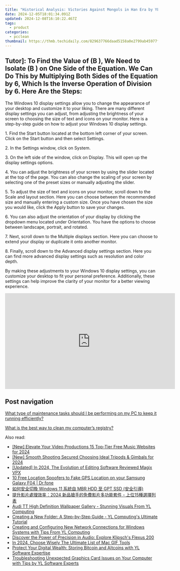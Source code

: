 ```yaml
---
title: "Historical Analysis: Victories Against Mongols in Han Era by YL Tech Experts"
date: 2024-12-05T18:01:34.091Z
updated: 2024-12-08T16:10:22.467Z
tags:
  - product
categories:
  - pcclean
thumbnail: https://thmb.techidaily.com/829637766daad5158a0e2799ab45977f98c34111cdb4f87264835a3e2bfe371a.jpg
---
```


## Tutor]: To Find the Value of \(B \), We Need to Isolate \(B \) on One Side of the Equation. We Can Do This by Multiplying Both Sides of the Equation by 6, Which Is the Inverse Operation of Division by 6. Here Are the Steps:

The Windows 10 display settings allow you to change the appearance of your desktop and customize it to your liking. There are many different display settings you can adjust, from adjusting the brightness of your screen to choosing the size of text and icons on your monitor. Here is a step-by-step guide on how to adjust your Windows 10 display settings. 

1\. Find the Start button located at the bottom left corner of your screen. Click on the Start button and then select Settings.

2\. In the Settings window, click on System.

3\. On the left side of the window, click on Display. This will open up the display settings options. 

4\. You can adjust the brightness of your screen by using the slider located at the top of the page. You can also change the scaling of your screen by selecting one of the preset sizes or manually adjusting the slider.

5\. To adjust the size of text and icons on your monitor, scroll down to the Scale and layout section. Here you can choose between the recommended size and manually entering a custom size. Once you have chosen the size you would like, click the Apply button to save your changes.

6\. You can also adjust the orientation of your display by clicking the dropdown menu located under Orientation. You have the options to choose between landscape, portrait, and rotated.

7\. Next, scroll down to the Multiple displays section. Here you can choose to extend your display or duplicate it onto another monitor.

8\. Finally, scroll down to the Advanced display settings section. Here you can find more advanced display settings such as resolution and color depth. 

By making these adjustments to your Windows 10 display settings, you can customize your desktop to fit your personal preference. Additionally, these settings can help improve the clarity of your monitor for a better viewing experience.

<!-- affiliate ads begin -->
<iframe width="560" height="315" src="https://www.youtube.com/embed/gMS5pm0SQlQ?si=gasOo6p2agrVlIb7" title="YouTube video player" frameborder="0" allow="accelerometer; autoplay; clipboard-write; encrypted-media; gyroscope; picture-in-picture; web-share" referrerpolicy="strict-origin-when-cross-origin" allowfullscreen></iframe>
<!-- affiliate ads end -->

## Post navigation

[What type of maintenance tasks should I be performing on my PC to keep it running efficiently?](https://tools.techidaily.com/pcclean/products/)

[What is the best way to clean my computer’s registry?](https://tools.techidaily.com/pcclean/products/)

<ins class="adsbygoogle"
     style="display:block"
     data-ad-format="autorelaxed"
     data-ad-client="ca-pub-7571918770474297"
     data-ad-slot="1223367746"></ins>

<ins class="adsbygoogle"
     style="display:block"
     data-ad-client="ca-pub-7571918770474297"
     data-ad-slot="8358498916"
     data-ad-format="auto"
     data-full-width-responsive="true"></ins>

<span class="atpl-alsoreadstyle">Also read:</span>
<div><ul>
<li><a href="https://facebook-video-footage.techidaily.com/new-elevate-your-video-productions-15-top-tier-free-music-websites-for-2024/"><u>[New] Elevate Your Video Productions 15 Top-Tier Free Music Websites for 2024</u></a></li>
<li><a href="https://fox-access.techidaily.com/new-smooth-shooting-secured-choosing-ideal-tripods-and-gimbals-for-2024/"><u>[New] Smooth Shooting Secured Choosing Ideal Tripods & Gimbals for 2024</u></a></li>
<li><a href="https://fox-glue.techidaily.com/updated-in-2024-the-evolution-of-editing-software-reviewed-magix-vpx/"><u>[Updated] In 2024, The Evolution of Editing Software Reviewed Magix VPX</u></a></li>
<li><a href="https://android-location.techidaily.com/10-free-location-spoofers-to-fake-gps-location-on-your-samsung-galaxy-f04-drfone-by-drfone-virtual/"><u>10 Free Location Spoofers to Fake GPS Location on your Samsung Galaxy F04 | Dr.fone</u></a></li>
<li><a href="https://fox-useful.techidaily.com/windows-11-mbr-hdd-gpt-ssd/"><u>如何安全切換 Windows 11 系統自 MBR HDD 至 GPT SSD (安全引導)</u></a></li>
<li><a href="https://win-ratings.techidaily.com/2024-15/"><u>提升影片處理效率：2024 新品搶手的免費影片多功能套件 - 上位15種選擇列表</u></a></li>
<li><a href="https://win-cloud.techidaily.com/audi-tt-high-definition-wallpaper-gallery-stunning-visuals-from-yl-computing/"><u>Audi TT High Definition Wallpaper Gallery - Stunning Visuals From YL Computing</u></a></li>
<li><a href="https://win-cloud.techidaily.com/creating-a-new-folder-a-step-by-step-guide-yl-computings-ultimate-tutorial/"><u>Creating a New Folder: A Step-by-Step Guide - YL Computing's Ultimate Tutorial</u></a></li>
<li><a href="https://win-cloud.techidaily.com/creating-and-configuring-new-network-connections-for-windows-systems-with-tips-from-yl-computing/"><u>Creating and Configuring New Network Connections for Windows Systems with Tips From YL Computing</u></a></li>
<li><a href="https://buynow-help.techidaily.com/discover-the-power-of-precision-in-audio-explore-klipschs-flexus-200/"><u>Discover the Power of Precision in Audio: Explore Klipsch's Flexus 200</u></a></li>
<li><a href="https://screen-video-capture.techidaily.com/in-2024-choose-wisely-the-ultimate-list-of-mac-gif-tools/"><u>In 2024, Choose Wisely The Ultimate List of Mac GIF Tools</u></a></li>
<li><a href="https://win-cloud.techidaily.com/protect-your-digital-wealth-storing-bitcoin-and-altcoins-with-yl-software-expertise/"><u>Protect Your Digital Wealth: Storing Bitcoin and Altcoins with YL Software Expertise</u></a></li>
<li><a href="https://win-cloud.techidaily.com/troubleshooting-unexpected-graphics-card-issues-on-your-computer-with-tips-by-yl-software-experts/"><u>Troubleshooting Unexpected Graphics Card Issues on Your Computer with Tips by YL Software Experts</u></a></li>
</ul></div>

